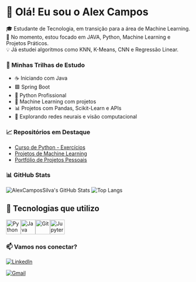 
# 👋 Olá! Eu sou o Alex Campos

🎓 Estudante de Tecnologia, em transição para a área de Machine Learning.  
📌 No momento, estou focado em JAVA, Python, Machine Learning e Projetos Práticos.  
💡 Já estudei algoritmos como KNN, K-Means, CNN e Regressão Linear.  

### 🚀 Minhas Trilhas de Estudo
- ☕ Iniciando com Java
- 🟩 Spring Boot
- 📘 Python Profissional
- 🤖 Machine Learning com projetos
- 📊 Projetos com Pandas, Scikit-Learn e APIs
- 🧠 Explorando redes neurais e visão computacional

### 📈 Repositórios em Destaque
- [Curso de Python - Exercícios](https://github.com/alex-campos-Ac/Curso_Python_DSA)
- [Projetos de Machine Learning](https://github.com/alex-campos-Ac/Curso_Machine_Learning_Vai_Na_Web)
- [Portfólio de Projetos Pessoais](https://github.com/SEU-USUARIO/projetos-pessoais)




### 📊 GitHub Stats

![AlexCamposSilva's GitHub Stats](https://github-readme-stats.vercel.app/api?username=alex-campos-Ac&show_icons=true&theme=tokyonight)
![Top Langs](https://github-readme-stats.vercel.app/api/top-langs/?username=alex-campos-Ac&layout=compact&theme=tokyonight)

## 🧰 Tecnologias que utilizo

<div style="display: flex; flex-wrap: wrap;">
  <img src="https://cdn.jsdelivr.net/gh/devicons/devicon/icons/python/python-original.svg" width="40" title="Python"/>
  <img src="https://cdn.jsdelivr.net/gh/devicons/devicon/icons/java/java-original.svg" width="40" title="Java"/>
  <img src="https://cdn.jsdelivr.net/gh/devicons/devicon/icons/git/git-original.svg" width="40" title="Git"/>
  <img src="https://cdn.jsdelivr.net/gh/devicons/devicon/icons/jupyter/jupyter-original.svg" width="40" title="Jupyter"/>
</div>

### 📫 Vamos nos conectar?

[![LinkedIn](https://img.shields.io/badge/LinkedIn-Perfil-blue?logo=linkedin&style=for-the-badge)](https://www.linkedin.com/in/alex-campos-44bb01349/)

[![Gmail](https://img.shields.io/badge/Gmail-D14836?style=flat-square&logo=gmail&logoColor=white)](alexcampostec@gmail.com)



